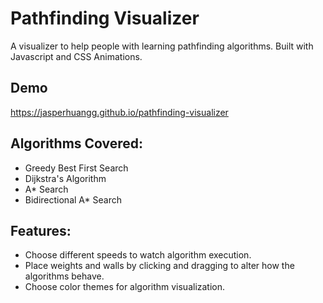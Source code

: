 # Pathfinding Visualizer
A visualizer to help people with learning pathfinding algorithms. Built with Javascript and CSS Animations. 
## Demo
https://jasperhuangg.github.io/pathfinding-visualizer
## Algorithms Covered: 
- Greedy Best First Search
- Dijkstra's Algorithm
- A* Search
- Bidirectional A* Search
## Features:
- Choose different speeds to watch algorithm execution.
- Place weights and walls by clicking and dragging to alter how the algorithms behave.
- Choose color themes for algorithm visualization.
